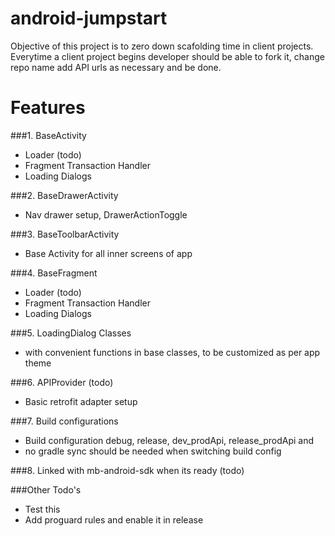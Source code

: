 # android-jumpstart

Objective of this project is to zero down scafolding time in client projects.
Everytime a client project begins developer should be able to fork it, change repo name add API urls as necessary and be done.

# Features

###1. BaseActivity
  * Loader (todo)
  * Fragment Transaction Handler
  * Loading Dialogs

###2. BaseDrawerActivity
  * Nav drawer setup, DrawerActionToggle

###3. BaseToolbarActivity
  * Base Activity for all inner screens of app

###4. BaseFragment
  * Loader (todo)
  * Fragment Transaction Handler
  * Loading Dialogs

###5. LoadingDialog Classes
  * with convenient functions in base classes, to be customized as per app theme

###6. APIProvider (todo)
  * Basic retrofit adapter setup

###7. Build configurations
  * Build configuration debug, release, dev_prodApi, release_prodApi and 
  * no gradle sync should be needed when switching build config

###8. Linked with mb-android-sdk when its ready (todo)

###Other Todo's
  * Test this
  * Add proguard rules and enable it in release
